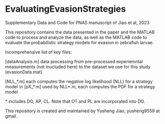 # EvaluatingEvasionStrategies
Supplementary Data and Code for PNAS manuscript of Jiao et al, 2023

This repository contains the data presented in the paper and the MATLAB code to process and analyze the data, as well as the MATLAB code to evaluate the probabilistic strategy models for evasion in zebrafish larvae.


Incomprehensive list of key files:


[dataAnalysis.m] data processing from pre-processed experiemntal measurements (not inucluded here) to the dataset we use for this study (evasionData.mat)

[NLL_\*.m] each computes the negative log likelihood (NLL) for a strategy model \n
[pX_\*.m] used by NLL*.m, each computes the PDF for a strategy model



\* includes DO, AP, CL. Note that OT and PL are incorporated into DO.

This repository is created and maintained by Yusheng Jiao, yusheng9559 at gmail.

